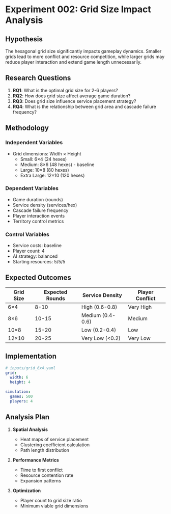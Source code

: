 # Experiment 002: Grid Size Impact Analysis

## Hypothesis

The hexagonal grid size significantly impacts gameplay dynamics. Smaller grids lead to more conflict and resource competition, while larger grids may reduce player interaction and extend game length unnecessarily.

## Research Questions

1. **RQ1**: What is the optimal grid size for 2-6 players?
2. **RQ2**: How does grid size affect average game duration?
3. **RQ3**: Does grid size influence service placement strategy?
4. **RQ4**: What is the relationship between grid area and cascade failure frequency?

## Methodology

### Independent Variables
- Grid dimensions: Width × Height
  - Small: 6×4 (24 hexes)
  - Medium: 8×6 (48 hexes) - baseline
  - Large: 10×8 (80 hexes)
  - Extra Large: 12×10 (120 hexes)

### Dependent Variables
- Game duration (rounds)
- Service density (services/hex)
- Cascade failure frequency
- Player interaction events
- Territory control metrics

### Control Variables
- Service costs: baseline
- Player count: 4
- AI strategy: balanced
- Starting resources: 5/5/5

## Expected Outcomes

| Grid Size | Expected Rounds | Service Density | Player Conflict |
|-----------|----------------|-----------------|-----------------|
| 6×4       | 8-10           | High (0.6-0.8)  | Very High       |
| 8×6       | 10-15          | Medium (0.4-0.6)| Medium          |
| 10×8      | 15-20          | Low (0.2-0.4)   | Low             |
| 12×10     | 20-25          | Very Low (<0.2) | Very Low        |

## Implementation

```yaml
# inputs/grid_6x4.yaml
grid:
  width: 6
  height: 4
  
simulation:
  games: 500
  players: 4
```

## Analysis Plan

1. **Spatial Analysis**
   - Heat maps of service placement
   - Clustering coefficient calculation
   - Path length distribution

2. **Performance Metrics**
   - Time to first conflict
   - Resource contention rate
   - Expansion patterns

3. **Optimization**
   - Player count to grid size ratio
   - Minimum viable grid dimensions